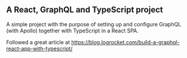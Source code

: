 ## A React, GraphQL and TypeScript project

A simple project with the purpose of setting up and configure GraphQL (with Apollo) together with TypeScript in a React SPA.

Followed a great article at https://blog.logrocket.com/build-a-graphql-react-app-with-typescript/
